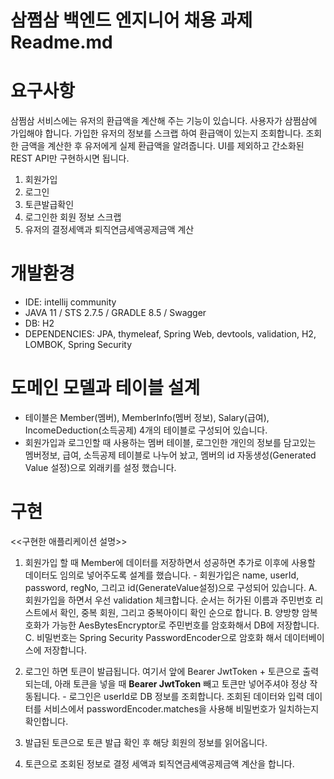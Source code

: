 # 삼쩜삼 백엔드 엔지니어 채용 과제 Readme.md

# 요구사항
삼쩜삼 서비스에는 유저의 환급액을 계산해 주는 기능이 있습니다.
사용자가 삼쩜삼에 가입해야 합니다.
가입한 유저의 정보를 스크랩 하여 환급액이 있는지 조회합니다.
조회한 금액을 계산한 후 유저에게 실제 환급액을 알려줍니다.
UI를 제외하고 간소화된 REST API만 구현하시면 됩니다.

1. 회원가입
2. 로그인
3. 토큰발급확인
4. 로그인한 회원 정보 스크랩
5. 유저의 결정세액과 퇴직연금세액공제금액 계산
    
# 개발환경 
  -  IDE: intellij community
  -  JAVA 11 / STS 2.7.5 / GRADLE 8.5 / Swagger
  -  DB: H2 
  -  DEPENDENCIES: JPA, thymeleaf, Spring Web, devtools, validation, H2, LOMBOK, Spring Security

# 도메인 모델과 테이블 설계
  - 테이블은 Member(멤버), MemberInfo(멤버 정보), Salary(급여), IncomeDeduction(소득공제) 4개의 테이블로 구성되어 있습니다.
  - 회원가입과 로그인할 때 사용하는 멤버 테이블, 로그인한 개인의 정보를 담고있는 멤버정보, 급여, 소득공제 테이블로 나누어 놨고,
    멤버의 id 자동생성(Generated Value 설정)으로 외래키를 설정 했습니다. 
  

# 구현
  <<구현한 애플리케이션 설명>>
  1. 회원가입 할 때 Member에 데이터를 저장하면서 성공하면 추가로 이후에 사용할 데이터도 임의로 넣어주도록 설계를 했습니다.
    - 회원가입은 name, userId, password, regNo, 그리고 id(GenerateValue설정)으로 구성되어 있습니다.
    A. 회원가입을 하면서 우선 validation 체크합니다. 순서는 허가된 이름과 주민번호 리스트에서 확인, 중복 회원, 그리고 중복아이디 확인 순으로 합니다.
    B. 양방향 암복호화가 가능한 AesBytesEncryptor로 주민번호를 암호화해서 DB에 저장합니다. 
    C. 비밀번호는 Spring Security PasswordEncoder으로 암호화 해서 데이터베이스에 저장합니다.
  
  2. 로그인 하면 토큰이 발급됩니다. 여기서 앞에 Bearer JwtToken + 토큰으로 출력되는데, 아래 토큰을 넣을 때 **Bearer JwtToken** 빼고 토큰만 넣어주셔야 정상 작동됩니다. 
    - 로그인은 userId로 DB 정보를 조회합니다. 조회된 데이터와 입력 데이터를 서비스에서 passwordEncoder.matches을 사용해 비밀번호가 일치하는지 확인합니다.
  4. 발급된 토큰으로 토큰 발급 확인 후 해당 회원의 정보를 읽어옵니다.
  5. 토큰으로 조회된 정보로 결정 세액과 퇴직연금세액공제금액 계산을 합니다.
